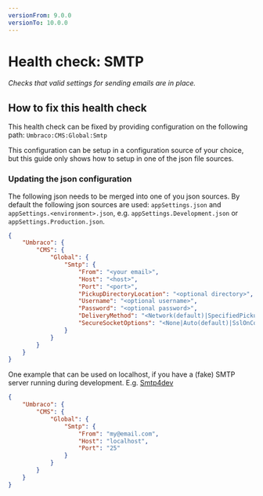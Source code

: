 ```yaml
---
versionFrom: 9.0.0
versionTo: 10.0.0
---
```


# Health check: SMTP

_Checks that valid settings for sending emails are in place._

## How to fix this health check

This health check can be fixed by providing configuration on the following path: `Umbraco:CMS:Global:Smtp`

This configuration can be setup in a configuration source of your choice, but this guide only shows how to setup in one of the json file sources.

### Updating the json configuration

The following json needs to be merged into one of you json sources. By default the following json sources are used: `appSettings.json` and `appSettings.<environment>.json`, e.g. `appSettings.Development.json` or `appSettings.Production.json`.

```json
{
    "Umbraco": {
        "CMS": {
            "Global": {
                "Smtp": {
                    "From": "<your email>",
                    "Host": "<host>",
                    "Port": "<port>",
                    "PickupDirectoryLocation": "<optional directory>",
                    "Username": "<optional username>",
                    "Password": "<optional password>",
                    "DeliveryMethod": "<Network(default)|SpecifiedPickupDirectory|PickupDirectoryFromIis>",
                    "SecureSocketOptions": "<None|Auto(default)|SslOnConnect|StartTls|StartTlsWhenAvailable>"
                }
            }
        }
    }
}
```

One example that can be used on localhost, if you have a (fake) SMTP server running during development. E.g. [Smtp4dev](https://github.com/rnwood/smtp4dev)

```json
{
    "Umbraco": {
        "CMS": {
            "Global": {
                "Smtp": {
                    "From": "my@email.com",
                    "Host": "localhost",
                    "Port": "25"
                }
            }
        }
    }
}
```
